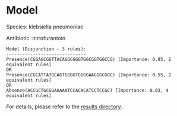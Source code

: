 
# Model

Species: klebsiella pneumoniae

Antibiotic: nitrofurantoin

```
Model (Disjunction - 3 rules):
------------------------------
Presence(CGGAGCGGTTACAGGCGGGTGGCGGTGGCCG) [Importance: 0.95, 2 equivalent rules]
OR
Presence(CGCATTATGCAGTGGGGTGGGGAAGGGCGGC) [Importance: 0.55, 2 equivalent rules]
OR
Absence(ACCGCTGCGGAAAAATCCACACATCCTCCGC) [Importance: 0.03, 4 equivalent rules]

```

For details, please refer to the [results directory](../../../../../results/scm_b/klebsiella+pneumoniae/nitrofurantoin/repeat_5/).

